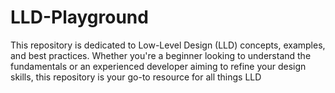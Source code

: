 # LLD-Playground
This repository is dedicated to Low-Level Design (LLD) concepts, examples, and best practices. Whether you're a beginner looking to understand the fundamentals or an experienced developer aiming to refine your design skills, this repository is your go-to resource for all things LLD
